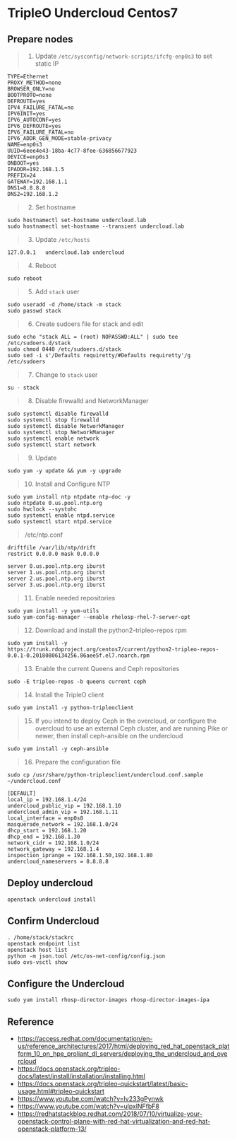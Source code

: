 # TripleO Undercloud Centos7

## Prepare nodes
> 1. Update `/etc/sysconfig/network-scripts/ifcfg-enp0s3` to set static IP

```
TYPE=Ethernet
PROXY_METHOD=none
BROWSER_ONLY=no
BOOTPROTO=none
DEFROUTE=yes
IPV4_FAILURE_FATAL=no
IPV6INIT=yes
IPV6_AUTOCONF=yes
IPV6_DEFROUTE=yes
IPV6_FAILURE_FATAL=no
IPV6_ADDR_GEN_MODE=stable-privacy
NAME=enp0s3
UUID=6eee4e43-18ba-4c77-8fee-636856677923
DEVICE=enp0s3
ONBOOT=yes
IPADDR=192.168.1.5
PREFIX=24
GATEWAY=192.168.1.1
DNS1=8.8.8.8
DNS2=192.168.1.2
```
> 2. Set hostname

```
sudo hostnamectl set-hostname undercloud.lab
sudo hostnamectl set-hostname --transient undercloud.lab
```
> 3. Update `/etc/hosts`

```
127.0.0.1   undercloud.lab undercloud
```
> 4. Reboot

```
sudo reboot
```
> 5. Add `stack` user

```
sudo useradd -d /home/stack -m stack
sudo passwd stack
```
> 6. Create sudoers file for stack and edit

```
sudo echo "stack ALL = (root) NOPASSWD:ALL" | sudo tee /etc/sudoers.d/stack
sudo chmod 0440 /etc/sudoers.d/stack
sudo sed -i s'/Defaults requiretty/#Defaults requiretty'/g /etc/sudoers
```
> 7. Change to `stack` user

```
su - stack
```

> 8. Disable firewalld and NetworkManager

```
sudo systemctl disable firewalld
sudo systemctl stop firewalld
sudo systemctl disable NetworkManager
sudo systemctl stop NetworkManager
sudo systemctl enable network
sudo systemctl start network
```

> 9. Update

```
sudo yum -y update && yum -y upgrade
```

> 10. Install and Configure NTP

```
sudo yum install ntp ntpdate ntp-doc -y
sudo ntpdate 0.us.pool.ntp.org
sudo hwclock --systohc
sudo systemctl enable ntpd.service
sudo systemctl start ntpd.service
```
> /etc/ntp.conf

```
driftfile /var/lib/ntp/drift
restrict 0.0.0.0 mask 0.0.0.0

server 0.us.pool.ntp.org iburst
server 1.us.pool.ntp.org iburst
server 2.us.pool.ntp.org iburst
server 3.us.pool.ntp.org iburst
```
> 11. Enable needed repositories

```
sudo yum install -y yum-utils
sudo yum-config-manager --enable rhelosp-rhel-7-server-opt
```

> 12. Download and install the python2-tripleo-repos rpm

```
sudo yum install -y https://trunk.rdoproject.org/centos7/current/python2-tripleo-repos-0.0.1-0.20180806134256.86aee5f.el7.noarch.rpm
```

> 13. Enable the current Queens and Ceph repositories

```
sudo -E tripleo-repos -b queens current ceph
```

> 14. Install the TripleO client

```
sudo yum install -y python-tripleoclient
```

> 15. If you intend to deploy Ceph in the overcloud, or configure the overcloud to use an external Ceph cluster, and are running Pike or newer, then install ceph-ansible on the undercloud

```
sudo yum install -y ceph-ansible
```

> 16. Prepare the configuration file

```
sudo cp /usr/share/python-tripleoclient/undercloud.conf.sample ~/undercloud.conf
```

```
[DEFAULT]
local_ip = 192.168.1.4/24
undercloud_public_vip = 192.168.1.10
undercloud_admin_vip = 192.168.1.11
local_interface = enp0s8
masquerade_network = 192.168.1.0/24
dhcp_start = 192.168.1.20
dhcp_end = 192.168.1.30
network_cidr = 192.168.1.0/24
network_gateway = 192.168.1.4
inspection_iprange = 192.168.1.50,192.168.1.80
undercloud_nameservers = 8.8.8.8
```

## Deploy undercloud

```
openstack undercloud install
```

## Confirm Undercloud

```
. /home/stack/stackrc
openstack endpoint list
openstack host list
python -m json.tool /etc/os-net-config/config.json
sudo ovs-vsctl show
```

## Configure the Undercloud

```
sudo yum install rhosp-director-images rhosp-director-images-ipa
```

## Reference
* https://access.redhat.com/documentation/en-us/reference_architectures/2017/html/deploying_red_hat_openstack_platform_10_on_hpe_proliant_dl_servers/deploying_the_undercloud_and_overcloud
* https://docs.openstack.org/tripleo-docs/latest/install/installation/installing.html
* https://docs.openstack.org/tripleo-quickstart/latest/basic-usage.html#tripleo-quickstart
* https://www.youtube.com/watch?v=lv233gPynwk
* https://www.youtube.com/watch?v=ulpxlNFfbF8
* https://redhatstackblog.redhat.com/2018/07/10/virtualize-your-openstack-control-plane-with-red-hat-virtualization-and-red-hat-openstack-platform-13/
